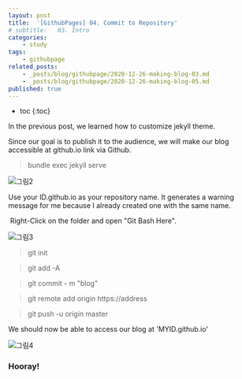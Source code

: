 ```yaml
---
layout: post
title:  '[GithubPages] 04. Commit to Repository'
# subtitle:   03. Intro
categories:
    - study
tags:
    - githubpage
related_posts:
    - _posts/blog/githubpage/2020-12-26-making-blog-03.md
    - _posts/blog/githubpage/2020-12-26-making-blog-05.md
published: true
---
```



* toc
{:toc}

In the previous post, we learned how to customize jekyll theme.

Since our goal is to publish it to the audience, we will make our blog accessible at github.io link via Github.
​
>bundle exec jekyll serve


![그림2](/assets/img/Blog/githubpages/4-2.jpg)

Use your ID.github.io as your repository name. It generates a warning message for me because I already created one with the same name.

​
Right-Click on the folder and open "Git Bash Here".


![그림3](/assets/img/Blog/githubpages/4-3.png)

>git init

>git add -A

>git commit - m "blog"

>git remote add origin https://address

>git push -u origin master

We should now be able to access our blog at 'MYID.github.io'


![그림4](/assets/img/Blog/githubpages/4-4.jpg)

### Hooray!
